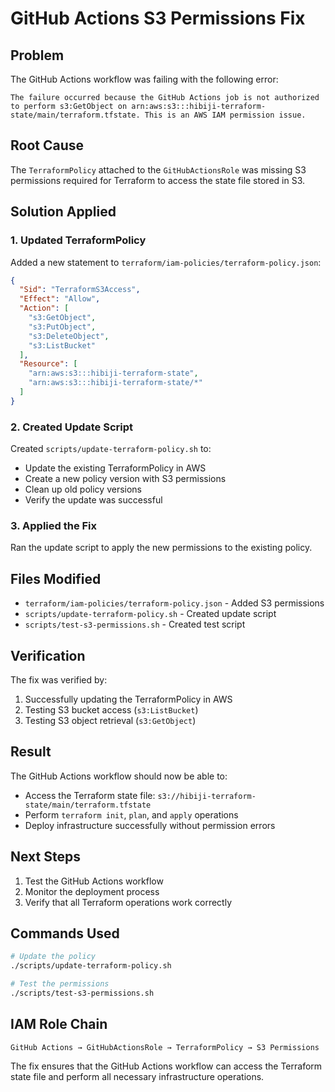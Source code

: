 # GitHub Actions S3 Permissions Fix

## Problem

The GitHub Actions workflow was failing with the following error:

```
The failure occurred because the GitHub Actions job is not authorized to perform s3:GetObject on arn:aws:s3:::hibiji-terraform-state/main/terraform.tfstate. This is an AWS IAM permission issue.
```

## Root Cause

The `TerraformPolicy` attached to the `GitHubActionsRole` was missing S3 permissions required for Terraform to access the state file stored in S3.

## Solution Applied

### 1. Updated TerraformPolicy

Added a new statement to `terraform/iam-policies/terraform-policy.json`:

```json
{
  "Sid": "TerraformS3Access",
  "Effect": "Allow",
  "Action": [
    "s3:GetObject",
    "s3:PutObject",
    "s3:DeleteObject",
    "s3:ListBucket"
  ],
  "Resource": [
    "arn:aws:s3:::hibiji-terraform-state",
    "arn:aws:s3:::hibiji-terraform-state/*"
  ]
}
```

### 2. Created Update Script

Created `scripts/update-terraform-policy.sh` to:

- Update the existing TerraformPolicy in AWS
- Create a new policy version with S3 permissions
- Clean up old policy versions
- Verify the update was successful

### 3. Applied the Fix

Ran the update script to apply the new permissions to the existing policy.

## Files Modified

- `terraform/iam-policies/terraform-policy.json` - Added S3 permissions
- `scripts/update-terraform-policy.sh` - Created update script
- `scripts/test-s3-permissions.sh` - Created test script

## Verification

The fix was verified by:

1. Successfully updating the TerraformPolicy in AWS
2. Testing S3 bucket access (`s3:ListBucket`)
3. Testing S3 object retrieval (`s3:GetObject`)

## Result

The GitHub Actions workflow should now be able to:

- Access the Terraform state file: `s3://hibiji-terraform-state/main/terraform.tfstate`
- Perform `terraform init`, `plan`, and `apply` operations
- Deploy infrastructure successfully without permission errors

## Next Steps

1. Test the GitHub Actions workflow
2. Monitor the deployment process
3. Verify that all Terraform operations work correctly

## Commands Used

```bash
# Update the policy
./scripts/update-terraform-policy.sh

# Test the permissions
./scripts/test-s3-permissions.sh
```

## IAM Role Chain

```
GitHub Actions → GitHubActionsRole → TerraformPolicy → S3 Permissions
```

The fix ensures that the GitHub Actions workflow can access the Terraform state file and perform all necessary infrastructure operations.
